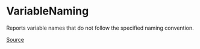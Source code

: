 # VariableNaming

Reports variable names that do not follow the specified naming convention.


[Source](https://detekt.github.io/detekt/naming.html#variablenaming)
